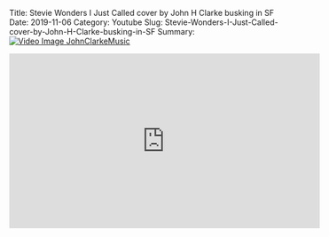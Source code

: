 Title: Stevie Wonders I Just Called cover by John H Clarke busking in SF
Date: 2019-11-06
Category: Youtube
Slug: Stevie-Wonders-I-Just-Called-cover-by-John-H-Clarke-busking-in-SF
Summary: <a href="/Stevie-Wonders-I-Just-Called-cover-by-John-H-Clarke-busking-in-SF.html"><img src="https://i.ytimg.com/vi/N3K0iWzIfTE/hqdefault.jpg" alt="Video Image JohnClarkeMusic"></a>

<iframe width="560" height="315" src="https://www.youtube.com/embed/N3K0iWzIfTE" title="YouTube video player" frameborder="0" allow="accelerometer; autoplay; clipboard-write; encrypted-media; gyroscope; picture-in-picture" allowfullscreen></iframe>

